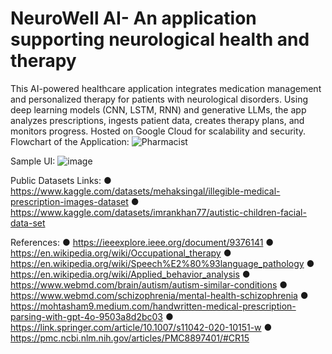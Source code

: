 # NeuroWell AI- An application supporting neurological health and therapy

This AI-powered healthcare application integrates medication management and personalized therapy for patients with neurological disorders. Using deep learning models (CNN, LSTM, RNN) and generative LLMs, the app analyzes prescriptions, ingests patient data, creates therapy plans, and monitors progress. Hosted on Google Cloud for scalability and security.
Flowchart of the Application:
![Pharmacist](https://github.com/user-attachments/assets/ceb58388-87d9-48e8-966f-93d2b7e09cd1)

Sample UI:
![image](https://github.com/user-attachments/assets/ec4af248-ba45-4e3b-808e-b78e4d8b961c)

Public Datasets Links:
●	https://www.kaggle.com/datasets/mehaksingal/illegible-medical-prescription-images-dataset
●	https://www.kaggle.com/datasets/imrankhan77/autistic-children-facial-data-set

References:
●	https://ieeexplore.ieee.org/document/9376141
●	https://en.wikipedia.org/wiki/Occupational_therapy
●	https://en.wikipedia.org/wiki/Speech%E2%80%93language_pathology
●	https://en.wikipedia.org/wiki/Applied_behavior_analysis
●	https://www.webmd.com/brain/autism/autism-similar-conditions
●	https://www.webmd.com/schizophrenia/mental-health-schizophrenia
●	https://mohtasham9.medium.com/handwritten-medical-prescription-parsing-with-gpt-4o-9503a8d2bc03
●	https://link.springer.com/article/10.1007/s11042-020-10151-w
●	https://pmc.ncbi.nlm.nih.gov/articles/PMC8897401/#CR15
